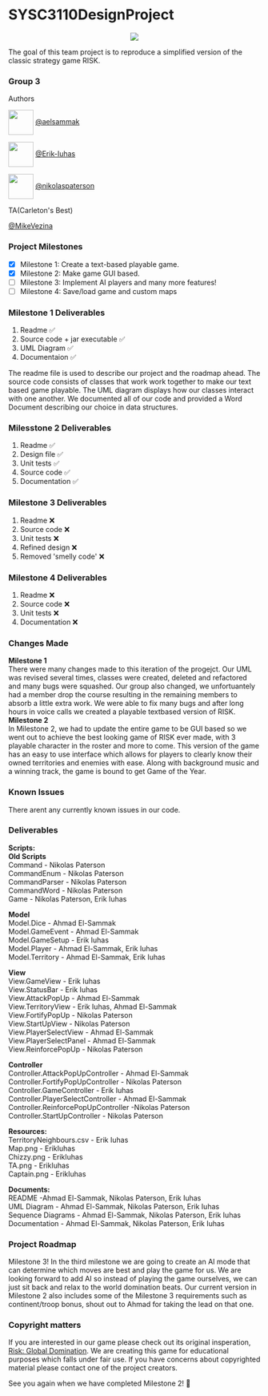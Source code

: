 # SYSC3110DesignProject

<p align="center">
  <img src="https://external-content.duckduckgo.com/iu/?u=https%3A%2F%2Fcdn-www.bluestacks.com%2Fbs-images%2Flogo239.png&f=1&nofb=1" />
</p>

The goal of this team project is to reproduce a simplified version of the classic strategy game RISK.


### Group 3

Authors

<p align="left">
  <img style= "vertical-align:middle" src="https://avatars0.githubusercontent.com/u/71227923?s=460&u=7eedc11732df85f6a08674179e0aab7b8496dcfd&v=4" width="50" height="50" />
    <a href="https://github.com/aelsammak">@aelsammak</a>
</p>
<p align="left">
  <img style= "vertical-align:middle" src="https://avatars1.githubusercontent.com/u/71864216?s=460&u=c6e4bb16b43a450708bcbcde6b76ede693bc7090&v=4" width="50" height="50" />
    <a href="https://github.com/Erik-Iuhas">@Erik-Iuhas</a>
</p>
<p align="left">
  <img style= "vertical-align:middle" src="https://avatars3.githubusercontent.com/u/47836939?s=460&u=5c135ae66ac6db71ca7d83a05209cc3db690716a&v=4" width="50" height="50" />
  <a href="https://github.com/nikolaspaterson">@nikolaspaterson</a>
</p>

TA(Carleton's Best)

[@MikeVezina](https://github.com/MikeVezina)


### Project Milestones

- [x] Milestone 1: Create a text-based playable game.
- [x] Milestone 2: Make game GUI based.
- [ ] Milestone 3: Implement AI players and many more features!
- [ ] Milestone 4: Save/load game and custom maps

### Milestone 1 Deliverables
1. Readme :white_check_mark:
2. Source code + jar executable :white_check_mark:
3. UML Diagram :white_check_mark:
4. Documentaion :white_check_mark:

The readme file is used to describe our project and the roadmap ahead.
The source code consists of classes that work work together to make our text based game playable.
The UML diagram displays how our classes interact with one another.
We documented all of our code and provided a Word Document describing our choice in data structures.

### Milesstone 2 Deliverables
1. Readme :white_check_mark:
2. Design file :white_check_mark:
3. Unit tests :white_check_mark:
4. Source code :white_check_mark:
5. Documentation :white_check_mark:

### Milestone 3 Deliverables
1. Readme :x:
2. Source code :x:
3. Unit tests :x:
4. Refined design :x:
5. Removed 'smelly code' :x:


### Milestone 4 Deliverables
1. Readme :x:
2. Source code :x:
3. Unit tests :x:
4. Documentation :x:


### Changes Made
**Milestone 1**<br>
There were many changes made to this iteration of the progejct. Our UML was revised several times, classes were created, deleted and refactored and many bugs were squashed. Our group also changed, we unfortuantely had a member drop the course resulting in the remaining members to absorb a little extra work. We were able to fix many bugs and after long hours in voice calls we created a playable textbased version of RISK. <br>
**Milestone 2**<br>
In Milestone 2, we had to update the entire game to be GUI based so we went out to achieve the best looking game of RISK ever made, with 3 playable character in the roster and more to come. This version of the game has an easy to use interface which allows for players to clearly know their owned territories and enemies with ease. Along with background music and a winning track, the game is bound to get Game of the Year.  

### Known Issues
There arent any currently known issues in our code. 

### Deliverables

**Scripts:**<br>
**Old Scripts**<br>
Command - Nikolas Paterson<br>
CommandEnum - Nikolas Paterson<br>
CommandParser - Nikolas Paterson<br>
CommandWord - Nikolas Paterson<br>
Game - Nikolas Paterson, Erik Iuhas<br>

**Model**<br>
Model.Dice - Ahmad El-Sammak<br>
Model.GameEvent - Ahmad El-Sammak<br>
Model.GameSetup - Erik Iuhas<br>
Model.Player - Ahmad El-Sammak, Erik Iuhas<br>
Model.Territory - Ahmad El-Sammak, Erik Iuhas<br>

**View**<br>
View.GameView - Erik Iuhas <br>
View.StatusBar - Erik Iuhas <br>
View.AttackPopUp - Ahmad El-Sammak <br>
View.TerritoryView - Erik Iuhas, Ahmad El-Sammak<br>
View.FortifyPopUp - Nikolas Paterson<br>
View.StartUpView - Nikolas Paterson<br>
View.PlayerSelectView - Ahmad El-Sammak<br>
View.PlayerSelectPanel - Ahmad El-Sammak<br>
View.ReinforcePopUp - Nikolas Paterson<br>

**Controller**<br>
Controller.AttackPopUpController - Ahmad El-Sammak<br>
Controller.FortifyPopUpController - Nikolas Paterson<br>
Controller.GameController - Erik Iuhas<br>
Controller.PlayerSelectController - Ahmad El-Sammak<br>
Controller.ReinforcePopUpController -Nikolas Paterson<br>
Controller.StartUpController - Nikolas Paterson<br>

**Resources:**<br>
TerritoryNeighbours.csv - Erik Iuhas<br>
Map.png - ErikIuhas<br>
Chizzy.png - ErikIuhas<br>
TA.png - ErikIuhas<br>
Captain.png - ErikIuhas<br>

**Documents:**<br>
README -Ahmad El-Sammak, Nikolas Paterson, Erik Iuhas<br>
UML Diagram - Ahmad El-Sammak, Nikolas Paterson, Erik Iuhas<br>
Sequence Diagrams - Ahmad El-Sammak, Nikolas Paterson, Erik Iuhas<br>
Documentation - Ahmad El-Sammak, Nikolas Paterson, Erik Iuhas<br>


### Project Roadmap
Milestone 3! In the third milestone we are going to create an AI mode that can determine which moves are best and play the game for us. We are looking forward to add AI so instead of playing the game ourselves, we can just sit back and relax to the world domination beats. Our current version in Milestone 2 also includes some of the Milestone 3 requirements such as continent/troop bonus, shout out to Ahmad for taking the lead on that one.


### Copyright matters
If you are interested in our game please check out its original insperation, [Risk: Global Domination](https://store.steampowered.com/app/1128810/RISK_Global_Domination/).
We are creating this game for educational purposes which falls under fair use.
If you have concerns about copyrighted material please contact one of the project creators.

See you again when we have completed Milestone 2! :metal:


